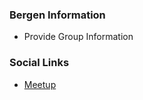 ### Bergen Information
* Provide Group Information

### Social Links
* [Meetup](https://www.meetup.com/owasp-bergen-meetup-group/)


